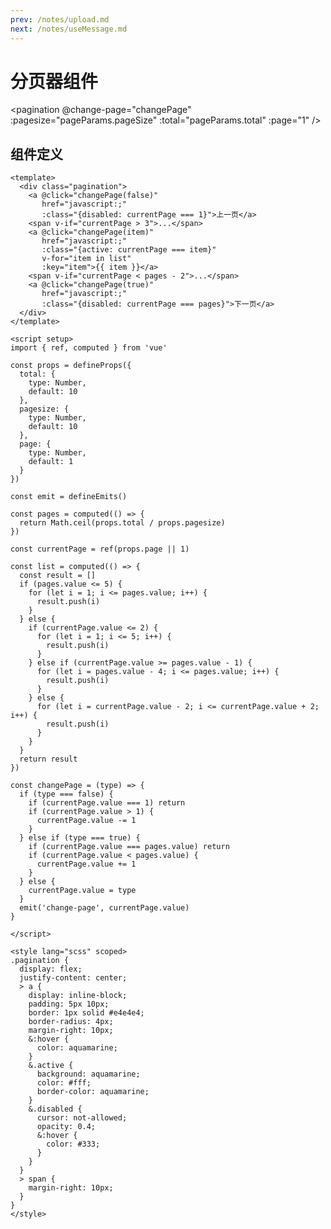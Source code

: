 ```yaml
---
prev: /notes/upload.md
next: /notes/useMessage.md
---
```


# 分页器组件

<timeLineCard :timeLineList="timeLineList" />

<pagination @change-page="changePage"
              :pagesize="pageParams.pageSize"
              :total="pageParams.total"
              :page="1" />

<script setup>
import { ref, reactive } from 'vue'

const list = [
  {
    time: '',
    title: '27日广州新增1例本土无症状感染者',
    content: '文/羊城晚报全媒体记者 林清清通讯员 穗卫健宣记者从广州市卫健委获悉，2022年9月27日0时至24时，广州在纳入集中隔离管控的密接人员排查中发现1例本土无症状感染者。新增境外输入确诊病例5例，境外输...',
    type: 'tip'
  },
   {
    time: '',
    title: '27日广州新增1例本土无症状感染者',
    content: '文/羊城晚报全媒体记者 林清清通讯员 穗卫健宣记者从广州市卫健委获悉，2022年9月27日0时至24时，广州在纳入集中隔离管控的密接人员排查中发现1例本土无症状感染者。新增境外输入确诊病例5例，境外输...',
    type: 'danger'
  },
  {
    time: '',
    title: '27日广州新增1例本土无症状感染者',
    content: '文/羊城晚报全媒体记者 林清清通讯员 穗卫健宣记者从广州市卫健委获悉，2022年9月27日0时至24时，广州在纳入集中隔离管控的密接人员排查中发现1例本土无症状感染者。新增境外输入确诊病例5例，境外输...',
    type: 'details'
  },
  {
    time: '',
    title: '27日广州新增1例本土无症状感染者',
    content: '文/羊城晚报全媒体记者 林清清通讯员 穗卫健宣记者从广州市卫健委获悉，2022年9月27日0时至24时，广州在纳入集中隔离管控的密接人员排查中发现1例本土无症状感染者。新增境外输入确诊病例5例，境外输...',
    type: 'warning'
  },
  {
    time: '',
    title: '27日广州新增1例本土无症状感染者',
    content: '文/羊城晚报全媒体记者 林清清通讯员 穗卫健宣记者从广州市卫健委获悉，2022年9月27日0时至24时，广州在纳入集中隔离管控的密接人员排查中发现1例本土无症状感染者。新增境外输入确诊病例5例，境外输...',
    type: 'danger'
  },
  {
    time: '',
    title: '27日广州新增1例本土无症状感染者',
    content: '文/羊城晚报全媒体记者 林清清通讯员 穗卫健宣记者从广州市卫健委获悉，2022年9月27日0时至24时，广州在纳入集中隔离管控的密接人员排查中发现1例本土无症状感染者。新增境外输入确诊病例5例，境外输...',
    type: 'details'
  },
  {
    time: '',
    title: '27日广州新增1例本土无症状感染者',
    content: '文/羊城晚报全媒体记者 林清清通讯员 穗卫健宣记者从广州市卫健委获悉，2022年9月27日0时至24时，广州在纳入集中隔离管控的密接人员排查中发现1例本土无症状感染者。新增境外输入确诊病例5例，境外输...',
    type: 'tip'
  },
  {
    time: '',
    title: '27日广州新增1例本土无症状感染者',
    content: '文/羊城晚报全媒体记者 林清清通讯员 穗卫健宣记者从广州市卫健委获悉，2022年9月27日0时至24时，广州在纳入集中隔离管控的密接人员排查中发现1例本土无症状感染者。新增境外输入确诊病例5例，境外输...',
    type: 'warning'
  },
  {
    time: '',
    title: '27日广州新增1例本土无症状感染者',
    content: '文/羊城晚报全媒体记者 林清清通讯员 穗卫健宣记者从广州市卫健委获悉，2022年9月27日0时至24时，广州在纳入集中隔离管控的密接人员排查中发现1例本土无症状感染者。新增境外输入确诊病例5例，境外输...',
    type: 'danger'
  },
  {
    time: '',
    title: '27日广州新增1例本土无症状感染者',
    content: '文/羊城晚报全媒体记者 林清清通讯员 穗卫健宣记者从广州市卫健委获悉，2022年9月27日0时至24时，广州在纳入集中隔离管控的密接人员排查中发现1例本土无症状感染者。新增境外输入确诊病例5例，境外输...',
    type: 'details'
  },
  {
    time: '',
    title: '27日广州新增1例本土无症状感染者',
    content: '文/羊城晚报全媒体记者 林清清通讯员 穗卫健宣记者从广州市卫健委获悉，2022年9月27日0时至24时，广州在纳入集中隔离管控的密接人员排查中发现1例本土无症状感染者。新增境外输入确诊病例5例，境外输...',
    type: 'warning'
  },
  {
    time: '',
    title: '27日广州新增1例本土无症状感染者',
    content: '文/羊城晚报全媒体记者 林清清通讯员 穗卫健宣记者从广州市卫健委获悉，2022年9月27日0时至24时，广州在纳入集中隔离管控的密接人员排查中发现1例本土无症状感染者。新增境外输入确诊病例5例，境外输...',
    type: 'danger'
  },
  {
    time: '',
    title: '27日广州新增1例本土无症状感染者',
    content: '文/羊城晚报全媒体记者 林清清通讯员 穗卫健宣记者从广州市卫健委获悉，2022年9月27日0时至24时，广州在纳入集中隔离管控的密接人员排查中发现1例本土无症状感染者。新增境外输入确诊病例5例，境外输...',
    type: 'details'
  },
  {
    time: '',
    title: '27日广州新增1例本土无症状感染者',
    content: '文/羊城晚报全媒体记者 林清清通讯员 穗卫健宣记者从广州市卫健委获悉，2022年9月27日0时至24时，广州在纳入集中隔离管控的密接人员排查中发现1例本土无症状感染者。新增境外输入确诊病例5例，境外输...',
    type: 'warning'
  },
  {
    time: '',
    title: '27日广州新增1例本土无症状感染者',
    content: '文/羊城晚报全媒体记者 林清清通讯员 穗卫健宣记者从广州市卫健委获悉，2022年9月27日0时至24时，广州在纳入集中隔离管控的密接人员排查中发现1例本土无症状感染者。新增境外输入确诊病例5例，境外输...',
    type: 'danger'
  },
  {
    time: '',
    title: '27日广州新增1例本土无症状感染者',
    content: '文/羊城晚报全媒体记者 林清清通讯员 穗卫健宣记者从广州市卫健委获悉，2022年9月27日0时至24时，广州在纳入集中隔离管控的密接人员排查中发现1例本土无症状感染者。新增境外输入确诊病例5例，境外输...',
    type: 'details'
  },
  {
    time: '',
    title: '27日广州新增1例本土无症状感染者',
    content: '文/羊城晚报全媒体记者 林清清通讯员 穗卫健宣记者从广州市卫健委获悉，2022年9月27日0时至24时，广州在纳入集中隔离管控的密接人员排查中发现1例本土无症状感染者。新增境外输入确诊病例5例，境外输...',
    type: 'tip'
  },
]

const timeLineList = ref([])

const pageParams = reactive({
  pageSize: 5,
  page: 1,
  total: list.length
})

const changePage = (page) => {
  pageParams.page = page
  if (page === 1) {
    timeLineList.value = list.slice(0, pageParams.pageSize)
  } else {
    timeLineList.value = list.slice(pageParams.pageSize * (page - 1), pageParams.pageSize * page)
  }
}

changePage(1)

</script>

## 组件定义

```vue
<template>
  <div class="pagination">
    <a @click="changePage(false)"
       href="javascript:;"
       :class="{disabled: currentPage === 1}">上一页</a>
    <span v-if="currentPage > 3">...</span>
    <a @click="changePage(item)"
       href="javascript:;"
       :class="{active: currentPage === item}"
       v-for="item in list"
       :key="item">{{ item }}</a>
    <span v-if="currentPage < pages - 2">...</span>
    <a @click="changePage(true)"
       href="javascript:;"
       :class="{disabled: currentPage === pages}">下一页</a>
  </div>
</template>

<script setup>
import { ref, computed } from 'vue'

const props = defineProps({
  total: {
    type: Number,
    default: 10
  },
  pagesize: {
    type: Number,
    default: 10
  },
  page: {
    type: Number,
    default: 1
  }
})

const emit = defineEmits()

const pages = computed(() => {
  return Math.ceil(props.total / props.pagesize)
})

const currentPage = ref(props.page || 1)

const list = computed(() => {
  const result = []
  if (pages.value <= 5) {
    for (let i = 1; i <= pages.value; i++) {
      result.push(i)
    }
  } else {
    if (currentPage.value <= 2) {
      for (let i = 1; i <= 5; i++) {
        result.push(i)
      }
    } else if (currentPage.value >= pages.value - 1) {
      for (let i = pages.value - 4; i <= pages.value; i++) {
        result.push(i)
      }
    } else {
      for (let i = currentPage.value - 2; i <= currentPage.value + 2; i++) {
        result.push(i)
      }
    }
  }
  return result
})

const changePage = (type) => {
  if (type === false) {
    if (currentPage.value === 1) return
    if (currentPage.value > 1) {
      currentPage.value -= 1
    }
  } else if (type === true) {
    if (currentPage.value === pages.value) return
    if (currentPage.value < pages.value) {
      currentPage.value += 1
    }
  } else {
    currentPage.value = type
  }
  emit('change-page', currentPage.value)
}

</script>

<style lang="scss" scoped>
.pagination {
  display: flex;
  justify-content: center;
  > a {
    display: inline-block;
    padding: 5px 10px;
    border: 1px solid #e4e4e4;
    border-radius: 4px;
    margin-right: 10px;
    &:hover {
      color: aquamarine;
    }
    &.active {
      background: aquamarine;
      color: #fff;
      border-color: aquamarine;
    }
    &.disabled {
      cursor: not-allowed;
      opacity: 0.4;
      &:hover {
        color: #333;
      }
    }
  }
  > span {
    margin-right: 10px;
  }
}
</style>
```